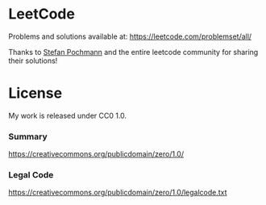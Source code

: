 # LeetCode

Problems and solutions available at: https://leetcode.com/problemset/all/

Thanks to [Stefan Pochmann](https://leetcode.com/StefanPochmann/) and the entire leetcode community for sharing their solutions!


# License

My work is released under CC0 1.0.

### Summary
https://creativecommons.org/publicdomain/zero/1.0/

### Legal Code
https://creativecommons.org/publicdomain/zero/1.0/legalcode.txt

